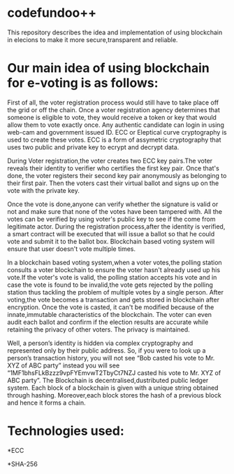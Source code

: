 # codefundoo++
This repository describes the idea and implementation of using blockchain in elecions to make it more secure,transparent and reliable.


# Our main idea of using blockchain for e-voting is as follows:

First of all, the voter registration process would still have to take place off the grid or off the chain. Once a voter registration agency determines that someone is eligible to vote, they would receive a token or key that would allow them to vote exactly once. Any authentic candidate can login in using web-cam and government issued ID. ECC or Eleptical curve cryptography is used to create these votes. ECC is a form of assymetric cryptography that uses two public and private key to ecrypt and decrypt data. 

During Voter registration,the voter creates two ECC key pairs.The voter reveals their identity to verifier who certifies the first key pair. Once that's done, the voter registers their second key pair anonymously as belonging to their first pair. Then the voters cast their virtual ballot and signs up on the vote with the private key.

Once the vote is done,anyone can verify whether the signature is valid or not and make sure that none of the votes have been tampered with. All the votes can be verified by using voter's public key to see if the come from legitimate actor.
During the registration process,after the identity is verified, a smart contract will be executed that will issue a ballot so that he could vote and submit it to the ballot box. Blockchain based voting system will ensure that user doesn't vote multiple times.

In a blockchain based voting system,when a voter votes,the polling station consults a voter blockchain to ensure the voter hasn't already used up his vote.If the voter's vote is valid, the polling station accepts his vote and in case the vote is found to be invalid,the vote gets rejected by the polling station thus tackling the problem of multiple votes by a single person. After voting,the vote becomes a transaction and gets stored in blockchain after encryption. 
Once the vote is casted, it can't be modified because of the innate,immutable characteristics of the blockchain. The voter can even audit each ballot and confirm if the election results are accurate while retaining the privacy of other voters.
The privacy is maintained.

Well, a person’s identity is hidden via complex cryptography and represented only by their public address. So, if you were to look up a person’s transaction history, you will not see “Bob casted his vote to Mr. XYZ of ABC party” instead you will see “1MF1bhsFLkBzzz9vpFYEmvwT2TbyCt7NZJ casted his vote to Mr. XYZ of ABC party”.
The Blockchain is decentralised,dustributed public ledger system. Each block of a blockchain is given with a unique string obtained through hashing. Moreover,each block stores the hash of a previous block and hence it forms a chain.

# Technologies used:
*ECC


*SHA-256




